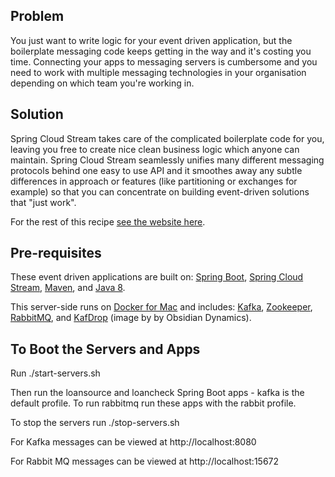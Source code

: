 ## Problem

You just want to write logic for your event driven application, but the boilerplate messaging code keeps getting in the way and it's costing you time.  Connecting your apps to messaging servers is cumbersome and you need to work with multiple messaging technologies in your organisation depending on which team you're working in.

## Solution

Spring Cloud Stream takes care of the complicated boilerplate code for you, leaving you free to create nice clean business logic which anyone can maintain.  Spring Cloud Stream seamlessly unifies many different messaging protocols behind one easy to use API and it smoothes away any subtle differences in approach or features (like partitioning or exchanges for example) so that you can concentrate on building event-driven solutions that "just work".

For the rest of this recipe [see the website here][recipe].

## Pre-requisites

These event driven applications are built on: [Spring Boot][boot], [Spring Cloud Stream][stream], [Maven][maven], and [Java 8][java].

This server-side runs on [Docker for Mac][docker] and includes: [Kafka][kafka], [Zookeeper][zookeeper], [RabbitMQ][rabbit], and [KafDrop][kafdrop] (image by by Obsidian Dynamics).

[recipe]: https://benwilcock.github.io/spring-cloud-stream-demo/
[stream-docs]: https://docs.spring.io/spring-cloud-stream/docs/current/reference/htmlsingle/
[boot]: https://spring.io/projects/spring-boot
[stream]: https://spring.io/projects/spring-cloud-stream
[maven]: https://maven.apache.org/
[java]: https://adoptopenjdk.net/
[docker]: https://www.docker.com/
[kafka]: https://kafka.apache.org/
[zookeeper]: https://zookeeper.apache.org/
[rabbit]: https://www.rabbitmq.com/
[kafdrop]: https://hub.docker.com/r/obsidiandynamics/kafdrop


## To Boot the Servers and Apps

Run ./start-servers.sh

Then run the loansource and loancheck Spring Boot apps - kafka is the default profile.
To run rabbitmq run these apps with the rabbit profile.

To stop the servers run ./stop-servers.sh

For Kafka messages can be viewed at http://localhost:8080

For Rabbit MQ messages can be viewed at http://localhost:15672
